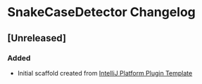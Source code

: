 <!-- Keep a Changelog guide -> https://keepachangelog.com -->

# SnakeCaseDetector Changelog

## [Unreleased]
### Added
- Initial scaffold created from [IntelliJ Platform Plugin Template](https://github.com/JetBrains/intellij-platform-plugin-template)
